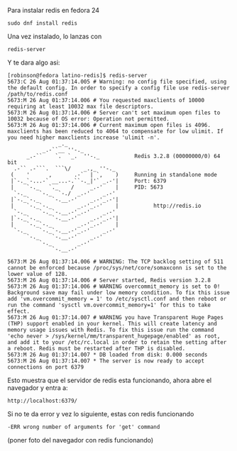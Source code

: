 Para instalar redis en fedora 24

```
sudo dnf install redis
```

Una vez instalado, lo lanzas con

```
redis-server
```

Y te dara algo asi:

    [robinson@fedora latino-redis]$ redis-server
    5673:C 26 Aug 01:37:14.005 # Warning: no config file specified, using the default config. In order to specify a config file use redis-server /path/to/redis.conf
    5673:M 26 Aug 01:37:14.006 # You requested maxclients of 10000 requiring at least 10032 max file descriptors.
    5673:M 26 Aug 01:37:14.006 # Server can't set maximum open files to 10032 because of OS error: Operation not permitted.
    5673:M 26 Aug 01:37:14.006 # Current maximum open files is 4096. maxclients has been reduced to 4064 to compensate for low ulimit. If you need higher maxclients increase 'ulimit -n'.
                    _._                                                  
               _.-``__ ''-._                                             
          _.-``    `.  `_.  ''-._           Redis 3.2.8 (00000000/0) 64 bit
      .-`` .-```.  ```\/    _.,_ ''-._                                   
     (    '      ,       .-`  | `,    )     Running in standalone mode
     |`-._`-...-` __...-.``-._|'` _.-'|     Port: 6379
     |    `-._   `._    /     _.-'    |     PID: 5673
      `-._    `-._  `-./  _.-'    _.-'                                   
     |`-._`-._    `-.__.-'    _.-'_.-'|                                  
     |    `-._`-._        _.-'_.-'    |           http://redis.io        
      `-._    `-._`-.__.-'_.-'    _.-'                                   
     |`-._`-._    `-.__.-'    _.-'_.-'|                                  
     |    `-._`-._        _.-'_.-'    |                                  
      `-._    `-._`-.__.-'_.-'    _.-'                                   
          `-._    `-.__.-'    _.-'                                       
              `-._        _.-'                                           
                  `-.__.-'                                               

    5673:M 26 Aug 01:37:14.006 # WARNING: The TCP backlog setting of 511 cannot be enforced because /proc/sys/net/core/somaxconn is set to the lower value of 128.
    5673:M 26 Aug 01:37:14.006 # Server started, Redis version 3.2.8
    5673:M 26 Aug 01:37:14.006 # WARNING overcommit_memory is set to 0! Background save may fail under low memory condition. To fix this issue add 'vm.overcommit_memory = 1' to /etc/sysctl.conf and then reboot or run the command 'sysctl vm.overcommit_memory=1' for this to take effect.
    5673:M 26 Aug 01:37:14.007 # WARNING you have Transparent Huge Pages (THP) support enabled in your kernel. This will create latency and memory usage issues with Redis. To fix this issue run the command 'echo never > /sys/kernel/mm/transparent_hugepage/enabled' as root, and add it to your /etc/rc.local in order to retain the setting after a reboot. Redis must be restarted after THP is disabled.
    5673:M 26 Aug 01:37:14.007 * DB loaded from disk: 0.000 seconds
    5673:M 26 Aug 01:37:14.007 * The server is now ready to accept connections on port 6379

Esto muestra que el servidor de redis esta funcionando, ahora abre el navegador y entra a:

```
http://localhost:6379/
```

Si no te da error y vez lo siguiente, estas con redis funcionando

```
-ERR wrong number of arguments for 'get' command
```

\(poner foto del navegador con redis funcionando\)

